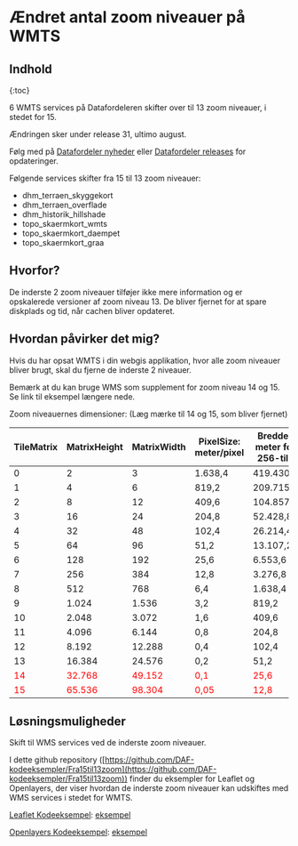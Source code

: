 # Ændret antal zoom niveauer på WMTS
## Indhold
{:toc}

6 WMTS services på Datafordeleren skifter over til 13 zoom niveauer, i stedet for 15.

Ændringen sker under release 31, ultimo august.

Følg med på [Datafordeler nyheder](https://datafordeler.dk/artikler/nyheder/) eller [Datafordeler releases](https://datafordeler.dk/drift/releases) for opdateringer.

Følgende services skifter fra 15 til 13 zoom niveauer:

* dhm_terraen_skyggekort
* dhm_terraen_overflade
* dhm_historik_hillshade
* topo_skaermkort_wmts
* topo_skaermkort_daempet
* topo_skaermkort_graa

## Hvorfor?

De inderste 2 zoom niveauer tilføjer ikke mere information og er opskalerede versioner af zoom niveau 13. De bliver fjernet for at spare diskplads og tid, når cachen bliver opdateret.

## Hvordan påvirker det mig?
Hvis du har opsat WMTS i din webgis applikation, hvor alle zoom niveauer bliver brugt, skal du fjerne de inderste 2 niveauer.

Bemærk at du kan bruge WMS som supplement for zoom niveau 14 og 15. Se link til eksempel længere nede.

Zoom niveauernes dimensioner: (Læg mærke til 14 og 15, som bliver fjernet)

| TileMatrix | MatrixHeight | MatrixWidth | PixelSize: meter/pixel | Bredde i meter for 256-tile |
| --- | --- | --- | --- | --- |
| 0 | 2 | 3 | 1.638,4 | 419.430,4 |
| 1 | 4 | 6 | 819,2 | 209.715,2 |
| 2 | 8 | 12 | 409,6 | 104.857,6 |
| 3 | 16 | 24 | 204,8 | 52.428,8 |
| 4 | 32 | 48 | 102,4 | 26.214,4 |
| 5 | 64 | 96 | 51,2 | 13.107,2 |
| 6 | 128 | 192 | 25,6 | 6.553,6 |
| 7 | 256 | 384 | 12,8 | 3.276,8 |
| 8 | 512 | 768 | 6,4 | 1.638,4 |
| 9 | 1.024 | 1.536 | 3,2 | 819,2 |
| 10 | 2.048 | 3.072 | 1,6 | 409,6 |
| 11 | 4.096 | 6.144 | 0,8 | 204,8 |
| 12 | 8.192 | 12.288 | 0,4 | 102,4 |
| 13 | 16.384 | 24.576 | 0,2 | 51,2 |
| <span style="color:red">14</span> | <span style="color:red">32.768</span> | <span style="color:red">49.152</span> | <span style="color:red">0,1</span> | <span style="color:red">25,6</span> |
| <span style="color:red">15</span> | <span style="color:red">65.536</span> | <span style="color:red">98.304</span> | <span style="color:red">0,05</span> | <span style="color:red">12,8</span> |

## Løsningsmuligheder
Skift til WMS services ved de inderste zoom niveauer.

I dette github repository ([https://github.com/DAF-kodeeksempler/Fra15til13zoom](https://github.com/DAF-kodeeksempler/Fra15til13zoom))
finder du eksempler for Leaflet og Openlayers, der viser hvordan de inderste zoom niveauer kan udskiftes med WMS services i stedet for WMTS.

<span style="text-decoration: underline">Leaflet Kodeeksempel</span>: [eksempel](/examples/leaflet/example_wms_zoom.html)

<span style="text-decoration: underline">Openlayers Kodeeksempel</span>: [eksempel](/examples/openlayers/example_wms_zoom.html)
